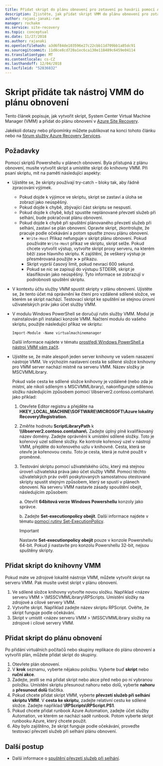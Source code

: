 ```yaml
---
title: Přidat skript do plánu obnovení pro zotavení po havárii pomocí Azure Site Recovery | Dokumentace Microsoftu
description: Zjistěte, jak přidat skript VMM do plánu obnovení pro zotavení po havárii virtuálních počítačů Hyper-V v cloudech VMM.
author: rajani-janaki-ram
manager: rochakm
ms.service: site-recovery
ms.topic: conceptual
ms.date: 11/27/2018
ms.author: rajanaki
ms.openlocfilehash: a3d6f84de103596e27c22cbb11d709bb1a85dc91
ms.sourcegitcommit: 11d8ce8cd720a1ec6ca130e118489c6459e04114
ms.translationtype: MT
ms.contentlocale: cs-CZ
ms.lasthandoff: 12/04/2018
ms.locfileid: "52836832"
---
```

# <a name="add-a-vmm-script-to-a-recovery-plan"></a>Skript přidáte tak nástroj VMM do plánu obnovení

Tento článek popisuje, jak vytvořit skript, System Center Virtual Machine Manager (VMM) a přidat do plánu obnovení v [Azure Site Recovery](site-recovery-overview.md).

Jakékoli dotazy nebo připomínky můžete publikovat na konci tohoto článku nebo na [fórum služby Azure Recovery Services](https://social.msdn.microsoft.com/forums/azure/home?forum=hypervrecovmgr).

## <a name="prerequisites"></a>Požadavky

Pomocí skriptů Powershellu v plánech obnovení. Byla přístupná z plánu obnovení, musíte vytvořit skript a umístěte skript do knihovny VMM. Při psaní skriptu, mít na paměti následující aspekty:

* Ujistěte se, že skripty používají try-catch – bloky tak, aby řádně zpracování výjimek.
    - Pokud dojde k výjimce ve skriptu, skript se zastaví a úloha se zobrazí jako neúspěšný.
    - Pokud dojde k chybě, zbývající část skriptu se nespustí.
    - Pokud dojde k chybě, když spustíte neplánované převzetí služeb při selhání, bude pokračovat plánu obnovení.
    - Pokud dojde k chybě při spuštění plánovaného převzetí služeb při selhání, zastaví se plán obnovení. Opravte skript, zkontrolujte, že pracuje podle očekávání a potom spusťte znovu plánu obnovení.
        - `Write-Host` Příkaz nefunguje v skript plánu obnovení. Pokud používáte `Write-Host` příkaz ve skriptu, skript selže. Pokud chcete vytvořit výstup, vytvořte skript proxy serveru, na kterém běží zase hlavního skriptu. K zajištění, že veškerý výstup je přesměrovaná použijte **\> \>** příkazu.
        - Skript vyprší časový limit, pokud nevrací 600 sekund.
        - Pokud se nic se zapisují do výstupu STDERR, skript je klasifikován jako neúspěšný. Tyto informace se zobrazují v podrobnosti spuštění skriptu.

* V kontextu účtu služby VMM spustit skripty v plánu obnovení. Ujistěte se, že tento účet má oprávnění ke čtení pro vzdálené sdílené složce, ve kterém se skript nachází. Testovací skript ke spuštění se stejnou úrovní uživatelských práv jako účet služby VMM.
* V modulu Windows PowerShell se doručují rutin služby VMM. Modul je nainstalován při instalaci konzole VMM. Načtení modulu do vašeho skriptu, použijte následující příkaz ve skriptu: 

    `Import-Module -Name virtualmachinemanager`

    Další informace najdete v tématu [prostředí Windows PowerShell a nástroj VMM vám začít](https://technet.microsoft.com/library/hh875013.aspx).
* Ujistěte se, že máte alespoň jeden server knihovny ve vašem nasazení nástroje VMM. Ve výchozím nastavení cesta ke sdílené složce knihovny pro VMM server nachází místně na serveru VMM. Název složky je MSCVMMLibrary.

  Pokud vaše cesta ke sdílené složce knihovny je vzdálené (nebo zda je místní, ale nikoli sdíleným s MSCVMMLibrary), nakonfigurujte sdílenou složku následujícím způsobem pomocí \\libserver2.contoso.com\share\ jako příklad:
  
  1. Otevřete Editor registru a přejděte na **HKEY_LOCAL_MACHINE\SOFTWARE\MICROSOFT\Azure lokality Recovery\Registration**.

  1. Změňte hodnotu **ScriptLibraryPath** k  **\\\libserver2.contoso.com\share\\**. Zadejte úplný plně kvalifikovaný název domény. Zadejte oprávnění k umístění sdílené složky. Toto je kořenový uzel sdílené složky. Ke kontrole kořenový uzel v nástroji VMM, přejděte do kořenového uzlu v knihovně. Cesta, která se otevře je kořenovou cestu. Toto je cesta, která je nutné použít v proměnné.

  1. Testování skriptu pomocí uživatelského účtu, který má stejnou úroveň uživatelská práva jako účet služby VMM. Pomocí těchto uživatelských práv ověří poskytovaných samostatnou otestované skripty spustit stejným způsobem, který se spustí v plánech obnovení. Na serveru VMM nastavte zásady spouštění obejít, následujícím způsobem:

     a. Otevřít **64bitová verze Windows Powershellu** konzoly jako správce.
     
     b. Zadejte **Set-executionpolicy obejít**. Další informace najdete v tématu [pomocí rutiny Set-ExecutionPolicy](https://technet.microsoft.com/library/ee176961.aspx).

     > [!IMPORTANT]
     > Nastavte **Set-executionpolicy obejít** pouze v konzole Powershellu 64-bit. Pokud ji nastavíte pro konzolu Powershellu 32-bit, nejsou spuštěny skripty.

## <a name="add-the-script-to-the-vmm-library"></a>Přidat skript do knihovny VMM

Pokud máte ve zdrojové lokalitě nástroje VMM, můžete vytvořit skript na serveru VMM. Pak musíte uvést skript v plánu obnovení.

1. Ve sdílené složce knihovny vytvořte novou složku. Například \<název serveru VMM > \MSSCVMMLibrary\RPScripts. Umístění složky na zdrojové a cílové servery VMM.
1. Vytvořte skript. Například zadejte název skriptu RPScript. Ověřte, že skript funguje podle očekávání.
1. Skript v umístit \<název serveru VMM > \MSSCVMMLibrary složky na zdrojové i cílové servery VMM.

## <a name="add-the-script-to-a-recovery-plan"></a>Přidat skript do plánu obnovení

Po přidání virtuálních počítačů nebo skupiny replikace do plánu obnovení a vytvořili plán, můžete přidat skript do skupiny.

1. Otevřete plán obnovení.
1. V **krok** seznamu, vyberte nějakou položku. Vyberte buď **skript** nebo **ruční akce**.
1. Zadejte, jestli se má přidat skript nebo akce před nebo po ní vybranou položku. Umístění skriptu přesunout nahoru nebo dolů, vyberte **nahoru** a **přesunout dolů** tlačítka.
1. Pokud chcete přidat skript VMM, vyberte **převzetí služeb při selhání skriptu VMM**. V **cesta ke skriptu**, zadejte relativní cestu ke sdílené složce. Zadejte například **\RPScripts\RPScript.PS1**.
1. Pokud chcete přidat runbook Azure Automation, zadejte účet služby Automation, ve kterém se nachází sadě runbook. Potom vyberte skript runbooku Azure, který chcete použít.
1. Aby bylo zajištěno, že skript funguje podle očekávání, proveďte testovací převzetí služeb při selhání plánu obnovení.


## <a name="next-steps"></a>Další postup
* Další informace o [spuštění převzetí služeb při selhání](site-recovery-failover.md).

